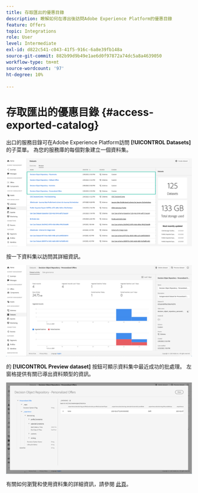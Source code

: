 ```yaml
---
title: 存取匯出的優惠目錄
description: 瞭解如何在導出後訪問Adobe Experience Platform的優惠目錄
feature: Offers
topic: Integrations
role: User
level: Intermediate
exl-id: d822c541-c043-41f5-916c-6a8e39fb148a
source-git-commit: 882b99d9b49e1ae6d0f97872a74dc5a8a4639050
workflow-type: tm+mt
source-wordcount: '97'
ht-degree: 10%

---
```


# 存取匯出的優惠目錄 {#access-exported-catalog}

出口的服務目錄可在Adobe Experience Platform訪問 **[!UICONTROL Datasets]** 的子菜單。 為您的服務庫的每個對象建立一個資料集。

![](../assets/datasets-list.png)

按一下資料集以訪問其詳細資訊。

![](../assets/dataset-activity.png)

的 **[!UICONTROL Preview dataset]** 按鈕可顯示資料集中最近成功的批處理。 左窗格提供有關已導出資料類型的資訊。

![](../assets/dataset-preview.png)

有關如何瀏覽和使用資料集的詳細資訊，請參閱 [此頁](../../start/get-started-datasets.md)。
